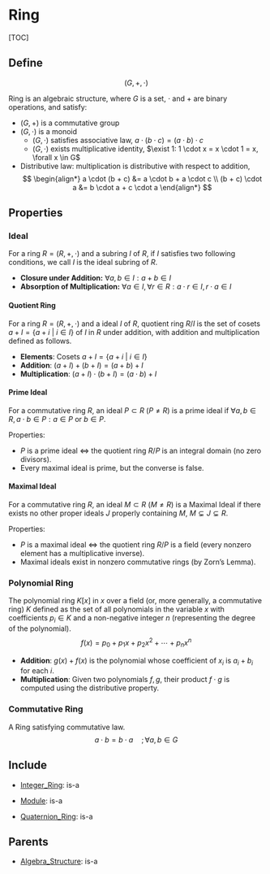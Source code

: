 # Ring

[TOC]

## Define

$$
(G, +, \cdot)
$$

Ring is an algebraic structure, where $G$ is a set, $\cdot$ and $+$ are binary operations, and satisfy:  

- $(G, +)$ is a commutative group
- $(G, \cdot)$ is a monoid
  - $(G, \cdot)$ satisfies associative law, $a \cdot (b \cdot c) = (a \cdot b) \cdot c$
  - $(G, \cdot)$ exists multiplicative identity, $\exist 1: 1 \cdot x = x \cdot 1 = x, \forall x \in G$
- Distributive law: multiplication is distributive with respect to addition,
  $$
  \begin{align*}
    a \cdot (b + c) &= a \cdot b + a \cdot c  \\
    (b + c) \cdot a &= b \cdot a + c \cdot a
  \end{align*}
  $$

## Properties

### Ideal

For a ring $R = (R, +, \cdot)$ and a subring $I$ of $R$, if $I$ satisfies two following conditions, we call $I$ is the ideal subring of $R$.

- **Closure under Addition:** $\forall a, b \in I : a + b \in I$
- **Absorption of Multiplication:** $\forall a \in I, \forall r \in R : a \cdot r \in I, r \cdot a \in I$

#### Quotient Ring

For a ring $R = (R, +, \cdot)$ and a ideal $I$ of $R$, quotient ring $R / I$ is the set of cosets $a + I = \{a +i \ |\ i \in I\}$ of $I$ in $R$ under addition, with addition and multiplication defined as follows.

- **Elements**: Cosets $a + I = \{a +i \ |\ i \in I\}$
- **Addition**: $(a + I) + (b + I) = (a + b) + I$
- **Multiplication**: $(a + I) \cdot (b + I) = (a \cdot b) + I$

#### Prime Ideal

For a commutative ring $R$, an ideal $P \subset R \ (P \neq R)$ is a prime ideal if $\forall a ,b \in R, a \cdot b \in P: a \in P \text{ or } b \in P$.

Properties:

- $P$ is a prime ideal $\iff$ the quotient ring $R / P$ is an integral domain (no zero divisors).
- Every maximal ideal is prime, but the converse is false.

#### Maximal Ideal

For a commutative ring $R$, an ideal $M \subset R \ (M \neq R)$ is a Maximal Ideal if there exists no other proper ideals $J$ properly containing $M$, $M \subsetneq J \subsetneq R$.

Properties:

- $P$ is a maximal ideal $\iff$ the quotient ring $R / P$ is a field (every nonzero element has a multiplicative inverse).
- Maximal ideals exist in nonzero commutative rings (by Zorn’s Lemma).

### Polynomial Ring

The polynomial ring $K[x]$ in $x$ over a field (or, more generally, a commutative ring) $K$ defined as the set of all polynomials in the variable $x$ with coefficients $p_i \in K$ and a non-negative integer $n$ (representing the degree of the polynomial). 
$$
f(x) = p_{0}+p_{1}x+p_{2}x^{2}+\cdots +p_{n}x^{n}
$$

- **Addition**: $g(x) + f(x)$ is the polynomial whose coefficient of $x_i$ is $a_i + b_i$ for each $i$.
- **Multiplication**: Given two polynomials $f, g$, their product $f \cdot g$ is computed using the distributive property.

  

### Commutative Ring

A Ring satisfying commutative law.
$$
a \cdot b = b \cdot a \quad; \forall a, b \in G
$$

## Include

- [Integer_Ring](./Integer_Ring.md): is-a

- [Module](./Module.md): is-a

- [Quaternion_Ring](./Quaternion_Ring.md): is-a

## Parents

- [Algebra_Structure](./Algebra_Structure.md): is-a

